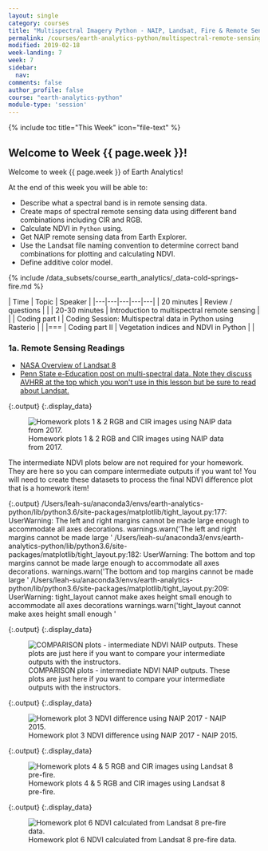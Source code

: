 ```yaml
---
layout: single
category: courses
title: "Multispectral Imagery Python - NAIP, Landsat, Fire & Remote Sensing"
permalink: /courses/earth-analytics-python/multispectral-remote-sensing-in-python/
modified: 2019-02-18
week-landing: 7
week: 7
sidebar:
  nav:
comments: false
author_profile: false
course: "earth-analytics-python"
module-type: 'session'
---
```

{% include toc title="This Week" icon="file-text" %}

<div class="notice--info" markdown="1">

## <i class="fa fa-ship" aria-hidden="true"></i> Welcome to Week {{ page.week }}!

Welcome to week {{ page.week }} of Earth Analytics!

At the end of this week you will be able to:

* Describe what a spectral band is in remote sensing data.
* Create maps of spectral remote sensing data using different band combinations including CIR and RGB.
* Calculate NDVI in `Python` using.
* Get NAIP remote sensing data from Earth Explorer.
* Use the Landsat file naming convention to determine correct band combinations for plotting and calculating NDVI.
* Define additive color model.

{% include /data_subsets/course_earth_analytics/_data-cold-springs-fire.md %}


</div>


|  Time | Topic   | Speaker   |
|---|---|---|---|---|
| 20 minutes | Review / questions |   |
| 20-30 minutes  | Introduction to multispectral remote sensing  |  |
| Coding part I  | Coding Session: Multispectral data in Python using Rasterio |    |
|===
| Coding part II   | Vegetation indices and NDVI in Python |    |

### 1a. Remote Sensing Readings

* <a href="https://landsat.gsfc.nasa.gov/landsat-data-continuity-mission/" target="_blank">NASA Overview of Landsat 8</a>
* <a href="https://www.e-education.psu.edu/natureofgeoinfo/c8_p12.html" target="_blank">Penn State e-Education post on multi-spectral data. Note they discuss AVHRR at the top which you won't use in this lesson but be sure to read about Landsat.</a>




{:.output}
{:.display_data}

<figure>

<img src = "/home/jovyan/eds-lessons-website/images/courses/earth-analytics-python/07-multispectral-remote-sensing-in-python/2017-01-01-wk-07-multispectral-remote-sensing-landsat_2_0.png" alt = "Homework plots 1 & 2 RGB and CIR images using NAIP data from 2017.">
<figcaption>Homework plots 1 & 2 RGB and CIR images using NAIP data from 2017.</figcaption>

</figure>




The intermediate NDVI plots below are not required for your homework. They are here so you can compare intermediate outputs if you want to! You will need to create these datasets to process the final NDVI difference plot that is a homework item!


{:.output}
    /Users/leah-su/anaconda3/envs/earth-analytics-python/lib/python3.6/site-packages/matplotlib/tight_layout.py:177: UserWarning: The left and right margins cannot be made large enough to accommodate all axes decorations. 
      warnings.warn('The left and right margins cannot be made large '
    /Users/leah-su/anaconda3/envs/earth-analytics-python/lib/python3.6/site-packages/matplotlib/tight_layout.py:182: UserWarning: The bottom and top margins cannot be made large enough to accommodate all axes decorations. 
      warnings.warn('The bottom and top margins cannot be made large '
    /Users/leah-su/anaconda3/envs/earth-analytics-python/lib/python3.6/site-packages/matplotlib/tight_layout.py:209: UserWarning: tight_layout cannot make axes height small enough to accommodate all axes decorations
      warnings.warn('tight_layout cannot make axes height small enough '



{:.output}
{:.display_data}

<figure>

<img src = "/home/jovyan/eds-lessons-website/images/courses/earth-analytics-python/07-multispectral-remote-sensing-in-python/2017-01-01-wk-07-multispectral-remote-sensing-landsat_4_1.png" alt = "COMPARISON plots - intermediate NDVI NAIP outputs. These plots are just here if you want to compare your intermediate outputs with the instructors.">
<figcaption>COMPARISON plots - intermediate NDVI NAIP outputs. These plots are just here if you want to compare your intermediate outputs with the instructors.</figcaption>

</figure>





{:.output}
{:.display_data}

<figure>

<img src = "/home/jovyan/eds-lessons-website/images/courses/earth-analytics-python/07-multispectral-remote-sensing-in-python/2017-01-01-wk-07-multispectral-remote-sensing-landsat_5_0.png" alt = "Homework plot 3 NDVI difference using NAIP 2017 - NAIP 2015.">
<figcaption>Homework plot 3 NDVI difference using NAIP 2017 - NAIP 2015.</figcaption>

</figure>





{:.output}
{:.display_data}

<figure>

<img src = "/home/jovyan/eds-lessons-website/images/courses/earth-analytics-python/07-multispectral-remote-sensing-in-python/2017-01-01-wk-07-multispectral-remote-sensing-landsat_6_0.png" alt = "Homework plots 4 & 5 RGB and CIR images using Landsat 8 pre-fire.">
<figcaption>Homework plots 4 & 5 RGB and CIR images using Landsat 8 pre-fire.</figcaption>

</figure>





{:.output}
{:.display_data}

<figure>

<img src = "/home/jovyan/eds-lessons-website/images/courses/earth-analytics-python/07-multispectral-remote-sensing-in-python/2017-01-01-wk-07-multispectral-remote-sensing-landsat_7_0.png" alt = "Homework plot  6 NDVI calculated from Landsat 8 pre-fire data.">
<figcaption>Homework plot  6 NDVI calculated from Landsat 8 pre-fire data.</figcaption>

</figure>



